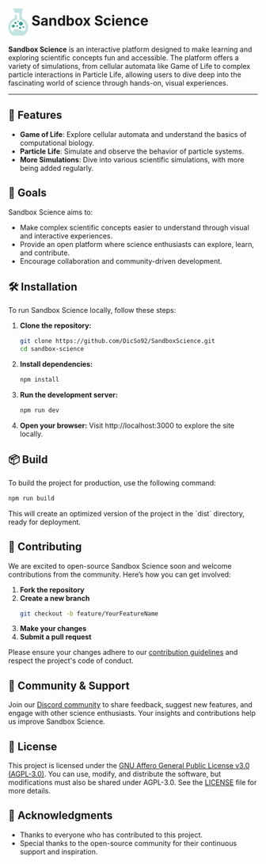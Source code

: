# <img src="./public/icon.svg" alt="Sandbox Science Icon" width="40" style="vertical-align: middle;" /> Sandbox Science

**Sandbox Science** is an interactive platform designed to make learning and exploring scientific concepts fun and accessible. The platform offers a variety of simulations, from cellular automata like Game of Life to complex particle interactions in Particle Life, allowing users to dive deep into the fascinating world of science through hands-on, visual experiences.

---

## 🚀 Features

- **Game of Life**: Explore cellular automata and understand the basics of computational biology.
- **Particle Life**: Simulate and observe the behavior of particle systems.
- **More Simulations**: Dive into various scientific simulations, with more being added regularly.

## 🎯 Goals

Sandbox Science aims to:

- Make complex scientific concepts easier to understand through visual and interactive experiences.
- Provide an open platform where science enthusiasts can explore, learn, and contribute.
- Encourage collaboration and community-driven development.

## 🛠 Installation

To run Sandbox Science locally, follow these steps:

1. **Clone the repository:**
   ```bash
   git clone https://github.com/DicSo92/SandboxScience.git
   cd sandbox-science
   ```

2. **Install dependencies:**
   ```bash
   npm install
   ```

3. **Run the development server:**
   ```bash
   npm run dev
   ```

4. **Open your browser:**
   Visit http://localhost:3000 to explore the site locally.

## 📦 Build

To build the project for production, use the following command:

```bash
npm run build
```

This will create an optimized version of the project in the \`dist\` directory, ready for deployment.

## 🤝 Contributing

We are excited to open-source Sandbox Science soon and welcome contributions from the community. Here’s how you can get involved:

1. **Fork the repository**
2. **Create a new branch**
   ```bash
   git checkout -b feature/YourFeatureName
   ```
3. **Make your changes**
4. **Submit a pull request**

Please ensure your changes adhere to our [contribution guidelines](CONTRIBUTING.md) and respect the project's code of conduct.

## 💬 Community & Support

Join our [Discord community](https://discord.com/invite/z5yuzkFpCA) to share feedback, suggest new features, and engage with other science enthusiasts. Your insights and contributions help us improve Sandbox Science.

## 📜 License

This project is licensed under the [GNU Affero General Public License v3.0 (AGPL-3.0)](LICENSE). You can use, modify, and distribute the software, but modifications must also be shared under AGPL-3.0. See the [LICENSE](LICENSE) file for more details.

## 🌟 Acknowledgments

- Thanks to everyone who has contributed to this project.
- Special thanks to the open-source community for their continuous support and inspiration.
